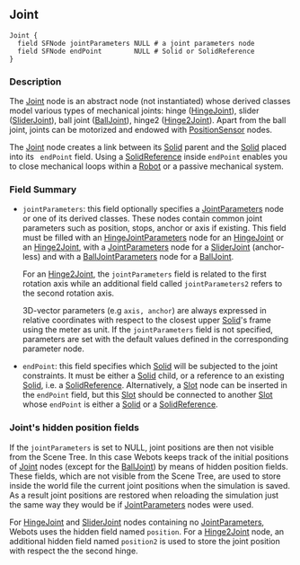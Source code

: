 ## Joint

```
Joint {
  field SFNode jointParameters NULL # a joint parameters node
  field SFNode endPoint        NULL # Solid or SolidReference
}
```

### Description

The [Joint](joint.md#joint) node is an abstract node (not instantiated) whose
derived classes model various types of mechanical joints: hinge
([HingeJoint](hingejoint.md#hingejoint)), slider
([SliderJoint](sliderjoint.md#sliderjoint)), ball joint
([BallJoint](balljoint.md#balljoint)), hinge2
([Hinge2Joint](hinge2joint.md#hinge2joint)). Apart from the ball joint, joints
can be motorized and endowed with
[PositionSensor](positionsensor.md#positionsensor) nodes.

The [Joint](joint.md#joint) node creates a link between its
[Solid](solid.md#solid) parent and the [Solid](solid.md#solid) placed into its `
endPoint` field. Using a [SolidReference](solidreference.md#solidreference)
inside `endPoint` enables you to close mechanical loops within a
[Robot](robot.md#robot) or a passive mechanical system.

### Field Summary

- `jointParameters`: this field optionally specifies a
[JointParameters](jointparameters.md#jointparameters) node or one of its derived
classes. These nodes contain common joint parameters such as position, stops,
anchor or axis if existing. This field must be filled with an
[HingeJointParameters](hingejointparameters.md#hingejointparameters) node for an
[HingeJoint](hingejoint.md#hingejoint) or an
[Hinge2Joint](hinge2joint.md#hinge2joint), with a
[JointParameters](jointparameters.md#jointparameters) node for a
[SliderJoint](sliderjoint.md#sliderjoint) (anchor-less) and with a
[BallJointParameters](balljointparameters.md#balljointparameters) node for a
[BallJoint](balljoint.md#balljoint).

    For an [Hinge2Joint](hinge2joint.md#hinge2joint), the `jointParameters` field is
    related to the first rotation axis while an additional field called
    `jointParameters2` refers to the second rotation axis.

    3D-vector parameters (e.g `axis, anchor`) are always expressed in relative
    coordinates with respect to the closest upper [Solid](solid.md#solid)'s frame
    using the meter as unit. If the  `jointParameters` field is not specified,
    parameters are set with the default values defined in the corresponding
    parameter node.

- `endPoint`: this field specifies which [Solid](solid.md#solid) will be subjected
to the joint constraints. It must be either a [Solid](solid.md#solid) child, or
a reference to an existing [Solid](solid.md#solid), i.e. a
[SolidReference](solidreference.md#solidreference). Alternatively, a
[Slot](slot.md#slot) node can be inserted in the `endPoint` field, but this
[Slot](slot.md#slot) should be connected to another [Slot](slot.md#slot) whose
`endPoint` is either a [Solid](solid.md#solid) or a
[SolidReference](solidreference.md#solidreference).

### Joint's hidden position fields

If the `jointParameters` is set to NULL, joint positions are then not visible
from the Scene Tree. In this case Webots keeps track of the initial positions of
[Joint](joint.md#joint) nodes (except for the
[BallJoint](balljoint.md#balljoint)) by means of hidden position fields. These
fields, which are not visible from the Scene Tree, are used to store inside the
world file the current joint positions when the simulation is saved. As a result
joint positions are restored when reloading the simulation just the same way
they would be if [JointParameters](jointparameters.md#jointparameters) nodes
were used.

For [HingeJoint](hingejoint.md#hingejoint) and
[SliderJoint](sliderjoint.md#sliderjoint) nodes containing no
[JointParameters](jointparameters.md#jointparameters), Webots uses the hidden
field named `position`. For a [Hinge2Joint](hingejoint.md#hingejoint) node, an
additional hidden field named `position2` is used to store the joint position
with respect the the second hinge.

